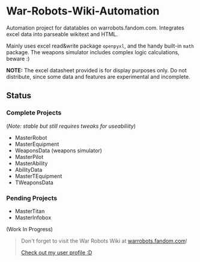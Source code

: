 # War-Robots-Wiki-Automation
Automation project for datatables on warrobots.fandom.com. Integrates excel data into parseable wikitext and HTML. 

Mainly uses excel read&write package `openpyxl`, and the handy built-in `math` package. The weapons simulator includes complex logic calculations, beware :)

__NOTE:__ The excel datasheet provided is for display purposes only. Do not distribute, since some data and features are experimental and incomplete. 


## Status
### Complete Projects
(_Note: stable but still requires tweaks for useabiliity_)
* MasterRobot
* MasterEquipment
* WeaponsData (weapons simulator)
* MasterPilot
* MasterAbility
* AbilityData
* MasterTEquipment
* TWeaponsData

### Pending Projects
* MasterTitan
* MasterInfobox

(Work In Progress)

> Don't forget to visit the War Robots Wiki at [warrobots.fandom.com](https://warrobots.fandom.com)!
> 
> [Check out my user profile :D](https://warrobots.fandom.com/wiki/User:Bok_the_chicken)
